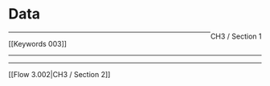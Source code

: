 # Data
<span style="float: right">CH3 / Section 1</span>
<hr>
[[Keywords 003]]
<hr>

<hr>
[[Flow 3.002|CH3 / Section 2]]

